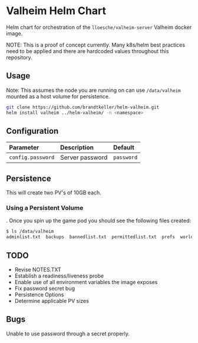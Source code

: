 # Valheim Helm Chart

Helm chart for orchestration of the `lloesche/valheim-server` Valheim docker image.

NOTE: This is a proof of concept currently. Many k8s/helm best practices need to be applied and there are hardcoded values throughout this repository.

## Usage

Note: This assumes the node you are running on can use `/data/valheim` mounted as a host volume for persistence.  

```bash
git clone https://github.com/brandtkeller/helm-valheim.git
helm install valheim ../helm-valheim/ -n <namespace>
```

## Configuration

| Parameter                                  | Description                                                | Default                           |
|:-------------------------------------------|:-----------------------------------------------------------|:----------------------------------|
| `config.password`                                 | Server password                                            | `password`                        |

## Persistence

This will create two PV's of 10GB each.

### Using a Persistent Volume
. Once you spin up the game pod you should see the following files created:
```bash
$ ls /data/valheim
adminlist.txt  backups  bannedlist.txt  permittedlist.txt  prefs  worlds
```

## TODO
- Revise NOTES.TXT
- Establish a readiness/liveness probe
- Enable use of all environment variables the image exposes
- Fix password secret bug
- Persistence Options
- Determine applicable PV sizes

## Bugs
Unable to use password through a secret properly.